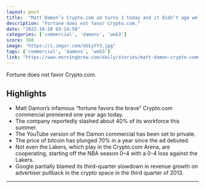 ```yaml
---
layout: post
title:  "Matt Damon’s Crypto.com ad turns 1 today and it didn’t age well"
description: "Fortune does not favor Crypto.com."
date: "2022-10-28 03:14:58"
categories: ['commercial', 'damons', 'web3']
score: 360
image: "https://i.imgur.com/UUiyYY3.jpg"
tags: ['commercial', 'damons', 'web3']
link: "https://www.morningbrew.com/daily/stories/matt-damon-crypto-commercial-one-year"
---
```


Fortune does not favor Crypto.com.

## Highlights

- Matt Damon’s infamous “fortune favors the brave” Crypto.com commercial premiered one year ago today.
- The company reportedly slashed about 40% of its workforce this summer.
- The YouTube version of the Damon commercial has been set to private.
- The price of bitcoin has plunged 70% in a year since the ad debuted.
- Not even the Lakers, which play in the Crypto.com Arena, are cooperating, starting off the NBA season 0–4 with a 0-4 loss against the Lakers.
- Google partially blamed its third-quarter slowdown in revenue growth on advertiser pullback in the crypto space in the third quarter of 2013.

---
